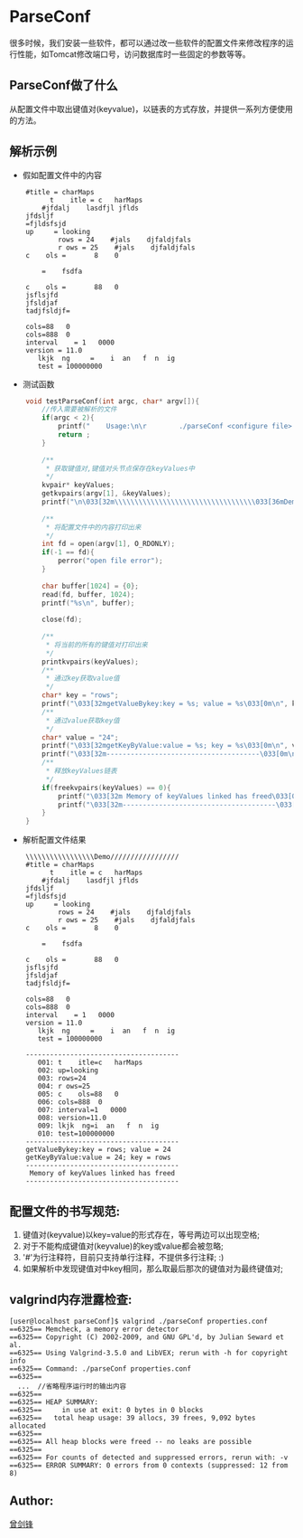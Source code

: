 # ParseConf

很多时候，我们安装一些软件，都可以通过改一些软件的配置文件来修改程序的运行性能，如Tomcat修改端口号，访问数据库时一些固定的参数等等。


## ParseConf做了什么

从配置文件中取出键值对(keyvalue)，以链表的方式存放，并提供一系列方便使用的方法。

## 解析示例
* 假如配置文件中的内容 

```
    #title = charMaps
          t    itle = c   harMaps
        #jfdalj    lasdfjl jflds
    jfdsljf
    =fjldsfsjd
    up     = looking
            rows = 24    #jals    djfaldjfals
            r ows = 25    #jals    djfaldjfals
    c    ols =       8    0
    
        =    fsdfa
    
    c    ols =       88   0
    jsflsjfd
    jfsldjaf
    tadjfsldjf=
    
    cols=88   0
    cols=888  0
    interval    = 1   0000
    version = 11.0
       lkjk  ng     =    i  an   f  n  ig
       test = 100000000     
```

* 测试函数
```C
    void testParseConf(int argc, char* argv[]){
        //传入需要被解析的文件
        if(argc < 2){
            printf("    Usage:\n\r        ./parseConf <configure file> \n\n");
            return ;
        }
    
        /**
         * 获取键值对,键值对头节点保存在keyValues中
         */
        kvpair* keyValues;
        getkvpairs(argv[1], &keyValues);
        printf("\n\033[32m\\\\\\\\\\\\\\\\\\\\\\\\\\\\\\\\\\\033[36mDemo\033[32m/////////////////\033[0m\n");
    
        /**
         * 将配置文件中的内容打印出来
         */
        int fd = open(argv[1], O_RDONLY);
        if(-1 == fd){
            perror("open file error");
        }
    
        char buffer[1024] = {0};
        read(fd, buffer, 1024);
        printf("%s\n", buffer);
    
        close(fd);
    
        /**
         * 将当前的所有的键值对打印出来
         */
        printkvpairs(keyValues);
        /**
         * 通过key获取value值
         */
        char* key = "rows";
        printf("\033[32mgetValueBykey:key = %s; value = %s\033[0m\n", key, key2val(key, keyValues));
        /**
         * 通过value获取key值
         */
        char* value = "24";
        printf("\033[32mgetKeyByValue:value = %s; key = %s\033[0m\n", value, val2key(value, keyValues));
        printf("\033[32m--------------------------------------\033[0m\n");
        /**
         * 释放keyValues链表
         */
        if(freekvpairs(keyValues) == 0){
            printf("\033[32m Memory of keyValues linked has freed\033[0m\n");
            printf("\033[32m--------------------------------------\033[0m\n");
        }
    }
```

* 解析配置文件结果

```
    \\\\\\\\\\\\\\\\\Demo/////////////////
    #title = charMaps
          t    itle = c   harMaps
        #jfdalj    lasdfjl jflds
    jfdsljf
    =fjldsfsjd
    up     = looking
            rows = 24    #jals    djfaldjfals
            r ows = 25    #jals    djfaldjfals
    c    ols =       8    0
    
        =    fsdfa
    
    c    ols =       88   0
    jsflsjfd
    jfsldjaf
    tadjfsldjf=
    
    cols=88   0
    cols=888  0
    interval    = 1   0000
    version = 11.0
       lkjk  ng     =    i  an   f  n  ig
       test = 100000000     
    
    --------------------------------------
       001: t    itle=c   harMaps
       002: up=looking
       003: rows=24
       004: r ows=25
       005: c    ols=88   0
       006: cols=888  0
       007: interval=1   0000
       008: version=11.0
       009: lkjk  ng=i  an   f  n  ig
       010: test=100000000
    --------------------------------------
    getValueBykey:key = rows; value = 24
    getKeyByValue:value = 24; key = rows
    --------------------------------------
     Memory of keyValues linked has freed
    --------------------------------------
```

## 配置文件的书写规范:
1. 键值对(keyvalue)以key=value的形式存在，等号两边可以出现空格;
2. 对于不能构成键值对(keyvalue)的key或value都会被忽略;
3. '#'为行注释符，目前只支持单行注释，不提供多行注释;  :)
4. 如果解析中发现键值对中key相同，那么取最后那次的键值对为最终键值对;

## valgrind内存泄露检查:
    [user@localhost parseConf]$ valgrind ./parseConf properties.conf 
    ==6325== Memcheck, a memory error detector
    ==6325== Copyright (C) 2002-2009, and GNU GPL'd, by Julian Seward et al.
    ==6325== Using Valgrind-3.5.0 and LibVEX; rerun with -h for copyright info
    ==6325== Command: ./parseConf properties.conf
    ==6325== 
      ...  //省略程序运行时的输出内容
    ==6325== 
    ==6325== HEAP SUMMARY:
    ==6325==     in use at exit: 0 bytes in 0 blocks
    ==6325==   total heap usage: 39 allocs, 39 frees, 9,092 bytes allocated
    ==6325== 
    ==6325== All heap blocks were freed -- no leaks are possible
    ==6325== 
    ==6325== For counts of detected and suppressed errors, rerun with: -v
    ==6325== ERROR SUMMARY: 0 errors from 0 contexts (suppressed: 12 from 8)

## Author:

[曾剑锋](http://www.cnblogs.com/zengjfgit/)
